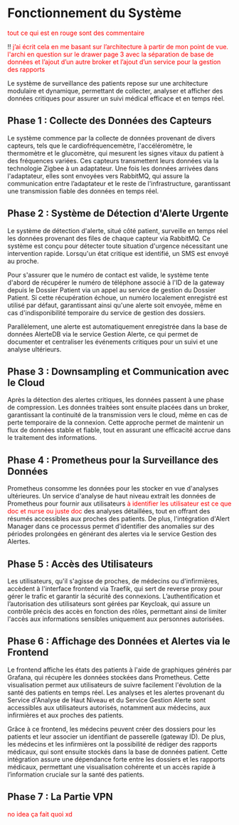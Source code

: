 # Fonctionnement du Système
<span style="color:red"> tout ce qui est en rouge sont des commentaire </span>

!!
<span style="color:red"> j’ai écrit cela en me basant sur l’architecture à partir de mon point de vue. l'archi en question sur le drawer page 3 avec la séparation de base de données et l’ajout d’un autre broker et l’ajout d’un service pour la gestion des rapports  </span>

Le système de surveillance des patients repose sur une architecture modulaire et dynamique, permettant de collecter, 
analyser et afficher des données critiques pour assurer un suivi médical efficace et en temps réel.

## Phase 1 : Collecte des Données des Capteurs
Le système commence par la collecte de données provenant de divers capteurs, tels que le cardiofréquencemètre,
l'accéléromètre, le thermomètre et le glucomètre, qui mesurent les signes vitaux du patient à des fréquences variées. 
Ces capteurs transmettent leurs données via la technologie Zigbee à un adaptateur. Une fois les données arrivées 
dans l'adaptateur, elles sont envoyées vers RabbitMQ, qui assure la communication entre l’adaptateur et le reste 
de l'infrastructure, garantissant une transmission fiable des données en temps réel.

## Phase 2 : Système de Détection d'Alerte Urgente
Le système de détection d'alerte, situé côté patient, surveille en temps réel les données provenant des files de chaque 
capteur via RabbitMQ. Ce système est conçu pour détecter toute situation d'urgence nécessitant une intervention rapide. 
Lorsqu'un état critique est identifié, un SMS est envoyé au proche.

Pour s'assurer que le numéro de contact est valide, le système tente d'abord de récupérer le numéro de téléphone 
associé à l'ID de la gateway depuis le Dossier Patient via un appel au service de gestion du Dossier Patient. 
Si cette récupération échoue, un numéro localement enregistré est utilisé par défaut, garantissant ainsi qu'une alerte
soit envoyée, même en cas d'indisponibilité temporaire du service de gestion des dossiers.

Parallèlement, une alerte est automatiquement enregistrée dans la base de données AlerteDB via le service Gestion Alerte,
ce qui permet de documenter et centraliser les événements critiques pour un suivi et une analyse ultérieurs.

## Phase 3 : Downsampling et Communication avec le Cloud
Après la détection des alertes critiques, les données passent à une phase de compression. Les données traitées sont 
ensuite placées dans un broker, garantissant la continuité de la transmission vers le cloud, même en cas de perte 
temporaire de la connexion. Cette approche permet de maintenir un flux de données stable et fiable, tout en assurant 
une efficacité accrue dans le traitement des informations.

## Phase 4 : Prometheus pour la Surveillance des Données
Prometheus consomme les données pour les stocker en vue d'analyses ultérieures. Un service d'analyse de haut niveau 
extrait les données de Prometheus pour fournir aux utilisateurs <span style="color:red"> à identifier les utilisateur est ce que doc et nurse ou juste doc </span> 
des analyses détaillées, tout en offrant des résumés accessibles aux proches des patients. De plus, l'intégration 
d'Alert Manager dans ce processus permet d'identifier des anomalies sur des périodes prolongées en générant des alertes 
via le service Gestion des Alertes.

## Phase 5 : Accès des Utilisateurs
Les utilisateurs, qu'il s'agisse de proches, de médecins ou d'infirmières, accèdent à l'interface frontend via Traefik, 
qui sert de reverse proxy pour gérer le trafic et garantir la sécurité des connexions. L’authentification et 
l’autorisation des utilisateurs sont gérées par Keycloak, qui assure un contrôle précis des accès en fonction des rôles,
permettant ainsi de limiter l'accès aux informations sensibles uniquement aux personnes autorisées.

## Phase 6 : Affichage des Données et Alertes via le Frontend
Le frontend affiche les états des patients à l'aide de graphiques générés par Grafana, qui récupère les données stockées
dans Prometheus. Cette visualisation permet aux utilisateurs de suivre facilement l'évolution de la santé des patients 
en temps réel. Les analyses et les alertes provenant du Service d'Analyse de Haut Niveau et du Service Gestion Alerte 
sont accessibles aux utilisateurs autorisés, notamment aux médecins, aux infirmières et aux proches des patients.

Grâce à ce frontend, les médecins peuvent créer des dossiers pour les patients et leur associer un identifiant de 
passerelle (gateway ID). De plus, les médecins et les infirmières ont la possibilité de rédiger des rapports médicaux, 
qui sont ensuite stockés dans la base de données patient. Cette intégration assure une dépendance forte entre les dossiers
et les rapports médicaux, permettant une visualisation cohérente et un accès rapide à l’information cruciale sur la santé des patients.

## Phase 7 : La Partie VPN
<span style="color:red"> no idea ça fait quoi xd </span>
